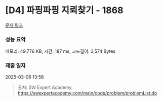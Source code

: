 # [D4] 파핑파핑 지뢰찾기 - 1868 

[문제 링크](https://swexpertacademy.com/main/code/problem/problemDetail.do?contestProbId=AV5LwsHaD1MDFAXc) 

### 성능 요약

메모리: 49,776 KB, 시간: 187 ms, 코드길이: 3,574 Bytes

### 제출 일자

2025-03-06 13:58



> 출처: SW Expert Academy, https://swexpertacademy.com/main/code/problem/problemList.do
